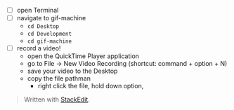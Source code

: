 

- [ ] open Terminal
- [ ] navigate to gif-machine
	- `cd Desktop`
	- `cd Development`
	- `cd gif-machine`
- [ ] record a video!
	- open the QuickTime Player application
	- go to File -> New Video Recording (shortcut: command + option + N)
	- save your video to the Desktop
	- copy the file pathman 
		- right click the file, hold down option,

> Written with [StackEdit](https://stackedit.io/).
<!--stackedit_data:
eyJoaXN0b3J5IjpbMTk0Njg2NDI0M119
-->